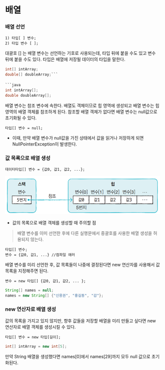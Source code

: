 # 배열
### 배열 선언

    1) 타입[ ] 변수;
    2) 타입 변수 [ ];

대괄호 [] 는 배열 변수는 선언하는 기호로 사용되는데, 타입 뒤에 붙을 수도 있고 변수 뒤에 붙을 수도 있다. 타입은 배열에 저장될 데이터의 타입을 말한다.

```java
int[] intArray;
double[] doubleArray;```

```java
int intArray[];
double doubleArray[];
```

배열 변수는 참조 변수에 속한다. 배열도 객체이므로 힙 영역에 생성되고 배열 변수는 힙 영역의 배열 객체를 참조하게 된다. 참조할 배열 객체가 없다면 배열 변수는 null값으로 초기화될 수 있다.

    타입[] 변수 = null;  
- 이때, 만약 배열 변수가 null값을 가진 상태에서 값을 읽거나 저장하게 되면 NullPointerException이 발생한다.

### 값 목록으로 배열 생성

    데이터타입[] 변수 = {값0, 값1, 값2, ...};

![Alt text](images/image-2.png)

- 값의 목록으로 배열 객체를 생성할 때 주의할 점
> 배열 변수를 이미 선언한 후에 다른 실행문에서 중괄호를 사용한 배열 생성을 허용되지 않는다. 

    타입[] 변수;
    변수 = {값0, 값1, ...} //컴파일 에러

배열 변수를 미리 선언한 후, 값 목록들이 나중에 결정된다면 new 연산자를 사용해서 값 목록을 지정해주면 된다.

    변수 = new 타입[] {값0, 값1, 값2, ... };

```java
String[] names = null;
names = new String[] {"신용권", "홍길동", "감"};
```

### new 연산자로 배열 생성
값의 목록을 가지고 있지 않지만, 향후 값들을 저장할 배열을 미리 만들고 싶다면 new 연산자로 배열 객체를 생성시킬 수 있다.

    타입[] 변수 = new 타입[길이];

```java
int[] intArray = new int[5];
```
만약 String 배열을 생성했다면 names[0]에서 names[29]까지 모두 null 값으로 초기화된다.

